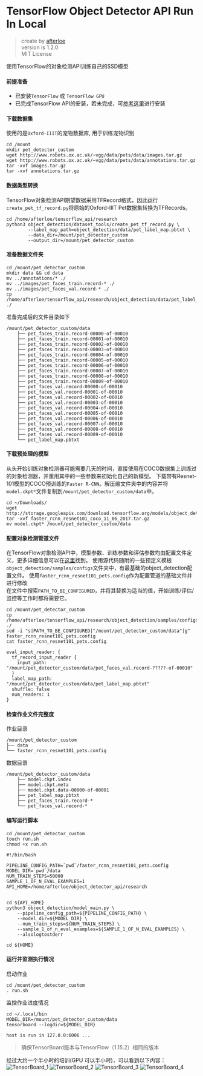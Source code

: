 TensorFlow Object Detector API Run In Local
===

> create by [afterloe](605728727@qq.com)  
> version is 1.2.0  
> MIT License  

使用TensorFlow的对象检测API训练自己的SSD模型

#### 前提准备
* 已安装`TensorFlow` 或 `TensorFlow GPU`
* 已完成TensorFlow API的安装，若未完成，可[参考这里](./TensorFlow_API_Install_Guide.md)进行安装

#### 下载数据集
使用的是`Oxford-IIIT`的宠物数据库, 用于训练宠物识别
```shell script
cd /mount
mkdir pet_detector_custom
wget http://www.robots.ox.ac.uk/~vgg/data/pets/data/images.tar.gz
wget http://www.robots.ox.ac.uk/~vgg/data/pets/data/annotations.tar.gz
tar -xvf images.tar.gz
tar -xvf annotations.tar.gz
```

#### 数据类型转换
TensorFlow对象检测API期望数据采用TFRecord格式，因此运行`create_pet_tf_record.py`将原始的Oxford-IIIT Pet数据集转换为TFRecords。
```shell script
cd /home/afterloe/tensorflow_api/research
python3 object_detection/dataset_tools/create_pet_tf_record.py \
        --label_map_path=object_detection/data/pet_label_map.pbtxt \
        --data_dir=/mount/pet_detector_custom
        --output_dir=/mount/pet_detector_custom
```

#### 准备数据文件夹
```shell script
cd /mount/pet_detector_custom
mkdir data && cd data
mv ../annotations/* ./
mv ../images/pet_faces_train.record-* ./
mv ../images/pet_faces_val.record-* ./
cp /home/afterloe/tensorflow_api/research/object_detection/data/pet_label_map.pbtxt ./
```
准备完成后的文件目录如下
```
/mount/pet_detector_custom/data
    ├── pet_faces_train.record-00000-of-00010
    ├── pet_faces_train.record-00001-of-00010
    ├── pet_faces_train.record-00002-of-00010
    ├── pet_faces_train.record-00003-of-00010
    ├── pet_faces_train.record-00004-of-00010
    ├── pet_faces_train.record-00005-of-00010
    ├── pet_faces_train.record-00006-of-00010
    ├── pet_faces_train.record-00007-of-00010
    ├── pet_faces_train.record-00008-of-00010
    ├── pet_faces_train.record-00009-of-00010
    ├── pet_faces_val.record-00000-of-00010
    ├── pet_faces_val.record-00001-of-00010
    ├── pet_faces_val.record-00002-of-00010
    ├── pet_faces_val.record-00003-of-00010
    ├── pet_faces_val.record-00004-of-00010
    ├── pet_faces_val.record-00005-of-00010
    ├── pet_faces_val.record-00006-of-00010
    ├── pet_faces_val.record-00007-of-00010
    ├── pet_faces_val.record-00008-of-00010
    ├── pet_faces_val.record-00009-of-00010
    └── pet_label_map.pbtxt
```

#### 下载预处理的模型
从头开始训练对象检测器可能需要几天的时间，直接使用在COCO数据集上训练过的对象检测器，并重用其中的一些参数来初始化自己的新模型。 
下载带有Resnet-101模型的COCO预训练的`Faster R-CNN`。解压缩文件夹中的内容并将`model.ckpt*`文件复制到`/mount/pet_detector_custom/data`中。
```shell script
cd ~/Downloads/
wget http://storage.googleapis.com/download.tensorflow.org/models/object_detection/faster_rcnn_resnet101_coco_11_06_2017.tar.gz
tar -xvf faster_rcnn_resnet101_coco_11_06_2017.tar.gz
mv model.ckpt* /mount/pet_detector_custom/data
```

#### 配置对象检测管道文件
在TensorFlow对象检测API中，模型参数、训练参数和评估参数均由配置文件定义，更多详细信息可以在[这里](https://github.com/tensorflow/models/blob/master/research/object_detection/g3doc/configuring_jobs.md)找到。
使用源代码随附的一些预定义模板`object_detection/samples/configs`文件夹中，有最基础的object_detection配置文件。
使用`faster_rcnn_resnet101_pets.config`作为配置管道的基础文件并进行修改  
在文件中搜索`PATH_TO_BE_CONFIGURED`，并将其替换为适当的值，开始训练/评估/监控等工作时都将需要它。
```shell script
cd /mount/pet_detector_custom
cp /home/afterloe/tensorflow_api/research/object_detection/samples/configs/faster_rcnn_resnet101_pets.config ./
sed -i "s|PATH_TO_BE_CONFIGURED|"/mount/pet_detector_custom/data"|g" faster_rcnn_resnet101_pets.config
cat faster_rcnn_resnet101_pets.config

eval_input_reader: {
  tf_record_input_reader {
    input_path: "/mount/pet_detector_custom/data/pet_faces_val.record-?????-of-00010"
  }
  label_map_path: "/mount/pet_detector_custom/data/pet_label_map.pbtxt"
  shuffle: false
  num_readers: 1
}
```

#### 检查作业文件完整度

作业目录
```
/mount/pet_detector_custom
├── data
└── faster_rcnn_resnet101_pets.config
```

数据目录
```
/mount/pet_detector_custom/data
    ├── model.ckpt.index
    ├── model.ckpt.meta
    ├── model.ckpt.data-00000-of-00001
    ├── pet_label_map.pbtxt
    ├── pet_faces_train.record-*
    └── pet_faces_val.record-*
```

#### 编写运行脚本
```shell script
cd /mount/pet_detector_custom
touch run.sh
chmod +x run.sh

#!/bin/bash

PIPELINE_CONFIG_PATH=`pwd`/faster_rcnn_resnet101_pets.config
MODEL_DIR=`pwd`/data
NUM_TRAIN_STEPS=50000
SAMPLE_1_OF_N_EVAL_EXAMPLES=1
API_HOME=/home/afterloe/object_detector_api/research


cd ${API_HOME}
python3 object_detection/model_main.py \
	--pipeline_config_path=${PIPELINE_CONFIG_PATH} \
	--model_dir=${MODEL_DIR} \
	--num_train_steps=${NUM_TRAIN_STEPS} \
	--sample_1_of_n_eval_examples=${SAMPLE_1_OF_N_EVAL_EXAMPLES} \
	--alsologtostderr

cd ${HOME}
```

#### 运行并监测执行情况
启动作业
```shell script
cd /mount/pet_detector_custom
. run.sh
```

监控作业进度情况
```shell script
cd ~/.local/bin
MODEL_DIR=/mount/pet_detector_custom/data
tensorboard --logdir=${MODEL_DIR}

host is run in 127.0.0:6006 ...
```
> 确保TensorBoard版本与TensorFlow（1.15.2）相同的版本  

经过大约一个半小时的培训(GPU 可以半小时)，可以看到以下内容：
![TensorBoard_1](./illustrations/B9021F6E-6AD1-4874-AC49-59B91F34B214.png)
![TensorBoard_2](./illustrations/43FF1C02-A28D-402E-AC1C-1F8FC23B0239.png)
![TensorBoard_3](./illustrations/9F82553C-F6EE-49DA-B7F1-88767828B1A5.png)
![TensorBoard_4](./illustrations/30C0C1F1-0A91-4A99-BDF3-54E1CAC76113.png)